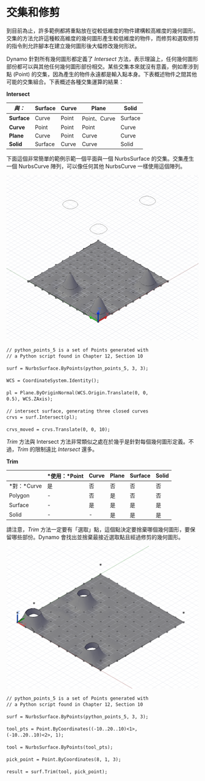 

# 交集和修剪

到目前為止，許多範例都將重點放在從較低維度的物件建構較高維度的幾何圖形。交集的方法允許這種較高維度的幾何圖形產生較低維度的物件，而修剪和選取修剪的指令則允許腳本在建立幾何圖形後大幅修改幾何形狀。

Dynamo 針對所有幾何圖形都定義了 *Intersect* 方法，表示理論上，任何幾何圖形部份都可以與其他任何幾何圖形部份相交。某些交集本來就沒有意義，例如牽涉到點 (Point) 的交集，因為產生的物件永遠都是輸入點本身。下表概述物件之間其他可能的交集組合。下表概述各種交集運算的結果：

**Intersect**

|*與：*|Surface|Curve|Plane|Solid|
| -- | -- | -- | -- | -- |
|**Surface**|Curve|Point|Point、Curve|Surface|
|**Curve**|Point|Point|Point|Curve|
|**Plane**|Curve|Point|Curve|Curve|
|**Solid**|Surface|Curve|Curve|Solid|

下面這個非常簡單的範例示範一個平面與一個 NurbsSurface 的交集。交集產生一個 NurbsCurve 陣列，可以像任何其他 NurbsCurve 一樣使用這個陣列。

![](images/12-8/IntersectionAndTrim_01.png)

```
// python_points_5 is a set of Points generated with
// a Python script found in Chapter 12, Section 10

surf = NurbsSurface.ByPoints(python_points_5, 3, 3);

WCS = CoordinateSystem.Identity();

pl = Plane.ByOriginNormal(WCS.Origin.Translate(0, 0,
0.5), WCS.ZAxis);

// intersect surface, generating three closed curves
crvs = surf.Intersect(pl);

crvs_moved = crvs.Translate(0, 0, 10);
```

*Trim* 方法與 Intersect 方法非常類似之處在於幾乎是針對每個幾何圖形定義。不過，*Trim* 的限制遠比 *Intersect* 還多。

**Trim**


|    |*使用：*Point|Curve|Plane|Surface|Solid|
| -- | -- | -- | -- | -- | -- |
|*對：*Curve|是|否|否|否|否|
|Polygon|-|否|是|否|否|
|Surface|-|是|是|是|是|
|Solid|-|-|是|是|是|

請注意，*Trim* 方法一定要有「選取」點，這個點決定要捨棄哪個幾何圖形，要保留哪些部份。Dynamo 會找出並捨棄最接近選取點且經過修剪的幾何圖形。

![](images/12-8/IntersectionAndTrim_02.png)

```
// python_points_5 is a set of Points generated with
// a Python script found in Chapter 12, Section 10

surf = NurbsSurface.ByPoints(python_points_5, 3, 3);

tool_pts = Point.ByCoordinates((-10..20..10)<1>,
(-10..20..10)<2>, 1);

tool = NurbsSurface.ByPoints(tool_pts);

pick_point = Point.ByCoordinates(8, 1, 3);

result = surf.Trim(tool, pick_point);
```

